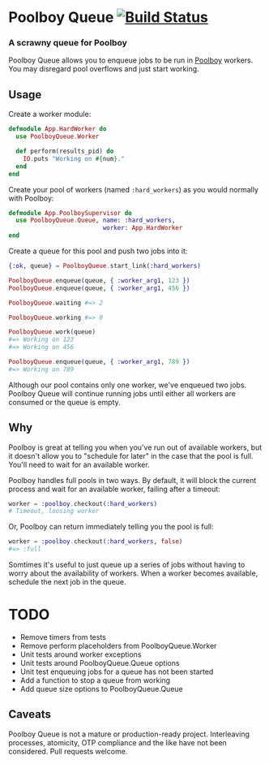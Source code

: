 # Poolboy Queue [![Build Status](https://travis-ci.org/mikepack/poolboy_queue.svg)](https://travis-ci.org/mikepack/poolboy_queue)

### A scrawny queue for Poolboy

Poolboy Queue allows you to enqueue jobs to be run in [Poolboy](https://github.com/devinus/poolboy) workers. You may disregard pool overflows and just start working.


## Usage

Create a worker module:

```elixir
defmodule App.HardWorker do
  use PoolboyQueue.Worker

  def perform(results_pid) do
    IO.puts "Working on #{num}."
  end
end
```

Create your pool of workers (named `:hard_workers`) as you would normally with Poolboy:

```elixir
defmodule App.PoolboySupervisor do
  use PoolboyQueue.Queue, name: :hard_workers,
                          worker: App.HardWorker
end
```

<!-- Notice we set the pool `size` to 1 and the `max_overflow` to 0, effectively giving us a single worker process. -->

<!-- 
You'll likely want your application to supervise your `PoolboySupervisor`, so add it to your **mix.exs** file:

```elixir
def application do
  [ applications: [:],
    mod: { ConsumerElixir, [] } ]
end
```
 -->

Create a queue for this pool and push two jobs into it:

```elixir
{:ok, queue} = PoolboyQueue.start_link(:hard_workers)

PoolboyQueue.enqueue(queue, { :worker_arg1, 123 })
PoolboyQueue.enqueue(queue, { :worker_arg1, 456 })

PoolboyQueue.waiting #=> 2

PoolboyQueue.working #=> 0

PoolboyQueue.work(queue)
#=> Working on 123
#=> Working on 456

PoolboyQueue.enqueue(queue, { :worker_arg1, 789 })
#=> Working on 789
```

Although our pool contains only one worker, we've enqueued two jobs. Poolboy Queue will continue running jobs until either all workers are consumed or the queue is empty.


## Why

Poolboy is great at telling you when you've run out of available workers, but it doesn't allow you to "schedule for later" in the case that the pool is full. You'll need to wait for an available worker.

Poolboy handles full pools in two ways. By default, it will block the current process and wait for an available worker, failing after a timeout:

```elixir
worker = :poolboy.checkout(:hard_workers)
# Timeout, loosing worker
```

Or, Poolboy can return immediately telling you the pool is full:

```elixir
worker = :poolboy.checkout(:hard_workers, false)
#=> :full
```

Somtimes it's useful to just queue up a series of jobs without having to worry about the availability of workers. When a worker becomes available, schedule the next job in the queue.


# TODO

- Remove timers from tests
- Remove perform placeholders from PoolboyQueue.Worker
- Unit tests around worker exceptions
- Unit tests around PoolboyQueue.Queue options
- Unit test enqueuing jobs for a queue has not been started
- Add a function to stop a queue from working
- Add queue size options to PoolboyQueue.Queue


## Caveats

Poolboy Queue is not a mature or production-ready project. Interleaving processes, atomicity, OTP compliance and the like have not been considered. Pull requests welcome.
